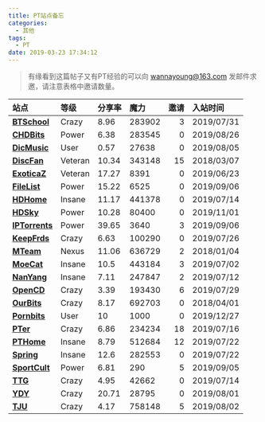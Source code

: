 ```yaml
---
title: PT站点备忘
categories:
  - 其他
tags:
  - PT
date: 2019-03-23 17:34:12
---
```


> 有缘看到这篇帖子又有PT经验的可以向 wannayoung@163.com 发邮件求邀，请注意表格中邀请数量。

| **站点**                                  | 等级    | 分享率 | 魔力   | 邀请 | 入站时间   |
| :---------------------------------------- | :------ | :----- | :----- | ---: | :--------- |
| **[BTSchool](https://pt.btschool.club/)** | Crazy   | 8.96   | 283902 |    3 | 2019/07/31 |
| **[CHDBits](https://chdbits.co/)**        | Power   | 6.38   | 283545 |    0 | 2019/08/26 |
| **[DicMusic](https://dicmusic.club/)**    | User    | 0.57   | 27638  |    0 | 2019/08/05 |
| **[DiscFan](https://discfan.net/)**       | Veteran | 10.34  | 343148 |   15 | 2018/03/07 |
| **[ExoticaZ](https://exoticaz.to/)**      | Veteran | 17.27  | 8391   |    0 | 2019/06/23 |
| **[FileList](https://filelist.ro/)**      | Power   | 15.22  | 6525   |    0 | 2019/09/06 |
| **[HDHome](https://hdhome.org/)**         | Insane  | 11.17  | 441378 |    0 | 2019/07/14 |
| **[HDSky](https://hdsky.me/)**            | Power   | 10.28  | 80400  |    0 | 2019/11/01 |
| **[IPTorrents](https://iptorrents.com/)** | Power   | 39.65  | 3640   |    3 | 2019/09/06 |
| **[KeepFrds](https://pt.keepfrds.com/)**  | Crazy   | 6.63   | 100290 |    0 | 2019/07/26 |
| **[MTeam](https://pt.m-team.cc/)**        | Nexus   | 11.06  | 636729 |    2 | 2018/01/04 |
| [**MoeCat**](https://moecat.best/)        | Insane  | 10.5   | 443184 |    3 | 2019/07/02 |
| **[NanYang](https://nanyangpt.com/)**     | Insane  | 7.11   | 247847 |    2 | 2019/07/12 |
| **[OpenCD](https://open.cd/)**            | Crazy   | 3.39   | 193430 |    6 | 2019/07/29 |
| **[OurBits](https://ourbits.club/)**      | Crazy   | 8.17   | 692703 |    0 | 2018/04/01 |
| **[Pornbits](http://pornbits.net/)**      | User    | 10     | 1000   |    0 | 2019/12/27 |
| **[PTer](https://pterclub.com/)**         | Crazy   | 6.86   | 234234 |   18 | 2019/07/16 |
| **[PTHome](https://pthome.net/)**         | Insane  | 8.79   | 512684 |   12 | 2019/07/22 |
| **[Spring](https://springsunday.net/)**   | Insane  | 12.6   | 282553 |    0 | 2019/07/22 |
| **[SportCult](https://sportscult.org/)**  | Power   | 6.81   | 290    |    5 | 2019/09/05 |
| **[TTG](https://totheglory.im/)**         | Crazy   | 4.95   | 42662  |    0 | 2019/07/14 |
| **[YDY](https://pt.hdbd.us/)**            | Crazy   | 20.71  | 28795  |    0 | 2019/08/01 |
| **[TJU](https://tjupt.org/)**             | Crazy   | 4.17   | 758148 |    5 | 2019/08/02 |

